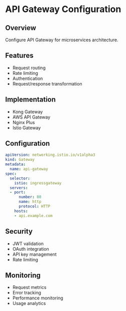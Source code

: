 # API Gateway Configuration

## Overview
Configure API Gateway for microservices architecture.

## Features
- Request routing
- Rate limiting
- Authentication
- Request/response transformation

## Implementation
- Kong Gateway
- AWS API Gateway
- Nginx Plus
- Istio Gateway

## Configuration
```yaml
apiVersion: networking.istio.io/v1alpha3
kind: Gateway
metadata:
  name: api-gateway
spec:
  selector:
    istio: ingressgateway
  servers:
  - port:
      number: 80
      name: http
      protocol: HTTP
    hosts:
    - api.example.com
```

## Security
- JWT validation
- OAuth integration
- API key management
- Rate limiting

## Monitoring
- Request metrics
- Error tracking
- Performance monitoring
- Usage analytics
